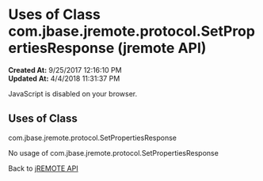 # Uses of Class com.jbase.jremote.protocol.SetPropertiesResponse (jremote API)

**Created At:** 9/25/2017 12:16:10 PM  
**Updated At:** 4/4/2018 11:31:37 PM  

<script type="text/javascript"><!--
    try {
        if (location.href.indexOf('is-external=true') == -1) {
            parent.document.title="Uses of Class com.jbase.jremote.protocol.SetPropertiesResponse (jremote   API)";
        }
    }
    catch(err) {
    }
//--></script><noscript><div>JavaScript is disabled on your browser.</div></noscript><!-- ========= START OF TOP NAVBAR ======= -->
<!--   -->

<script type="text/javascript"><!--
  allClassesLink = document.getElementById("allclasses_navbar_top");
  if(window==top) {
    allClassesLink.style.display = "block";
  }
  else {
    allClassesLink.style.display = "none";
  }
  //--></script>
<!--   -->
<!-- ========= END OF TOP NAVBAR ========= -->
## Uses of Class
com.jbase.jremote.protocol.SetPropertiesResponse

No usage of com.jbase.jremote.protocol.SetPropertiesResponse
<!-- ======= START OF BOTTOM NAVBAR ====== -->
<!--   -->


Back to [jREMOTE API](com_jbase_jremote_package-summary)
